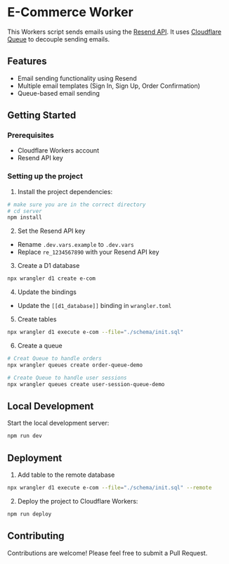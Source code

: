 # E-Commerce Worker

This Workers script sends emails using the [Resend API](https://resend.com). It uses [Cloudflare Queue](https://developers.cloudflare.com/queues/) to decouple sending emails.

## Features

- Email sending functionality using Resend
- Multiple email templates (Sign In, Sign Up, Order Confirmation)
- Queue-based email sending

## Getting Started

### Prerequisites

- Cloudflare Workers account
- Resend API key

### Setting up the project

1. Install the project dependencies:

```sh
# make sure you are in the correct directory
# cd server
npm install
```

2. Set the Resend API key

- Rename `.dev.vars.example` to `.dev.vars`
- Replace `re_1234567890` with your Resend API key

3. Create a D1 database

```sh
npx wrangler d1 create e-com
```

4. Update the bindings

- Update the `[[d1_database]]` binding in `wrangler.toml`

5. Create tables

```sh
npx wrangler d1 execute e-com --file="./schema/init.sql"
```

6. Create a queue

```sh
# Creat Queue to handle orders
npx wrangler queues create order-queue-demo

# Create Queue to handle user sessions
npx wrangler queues create user-session-queue-demo
```

## Local Development

Start the local development server:

```sh
npm run dev
```

## Deployment

1. Add table to the remote database

```sh
npx wrangler d1 execute e-com --file="./schema/init.sql" --remote
```

2. Deploy the project to Cloudflare Workers:

```sh
npm run deploy
```

## Contributing

Contributions are welcome! Please feel free to submit a Pull Request.
